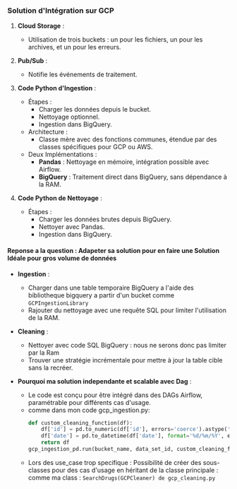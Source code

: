 ### Solution d'Intégration sur GCP

1. **Cloud Storage** :
   - Utilisation de trois buckets : un pour les fichiers, un pour les archives, et un pour les erreurs.

2. **Pub/Sub** :
   - Notifie les événements de traitement.

3. **Code Python d'Ingestion** :
   - Étapes :
     - Charger les données depuis le bucket.
     - Nettoyage optionnel.
     - Ingestion dans BigQuery.
   - Architecture :
     - Classe mère avec des fonctions communes, étendue par des classes spécifiques pour GCP ou AWS.
   - Deux Implémentations :
     - **Pandas** : Nettoyage en mémoire, intégration possible avec Airflow.
     - **BigQuery** : Traitement direct dans BigQuery, sans dépendance à la RAM.

4. **Code Python de Nettoyage** :
   - Étapes :
     - Charger les données brutes depuis BigQuery.
     - Nettoyer avec Pandas.
     - Ingestion dans BigQuery.


#### Reponse a la question : Adapeter sa solution pour en faire une Solution Idéale pour gros volume de données
- **Ingestion** :
  - Charger dans une table temporaire BigQuery a l'aide des bibliotheque bigquery a partir d'un bucket comme `GCPIngestionLibrary`
  - Rajouter du nettoyage avec une requête SQL pour limiter l'utilisation de la RAM.
- **Cleaning** :
  - Nettoyer avec code SQL BigQuery : nous ne serons donc pas limiter par la Ram
  - Trouver une stratégie incrémentale pour mettre à jour la table cible sans la recréer.

- **Pourquoi ma solution independante et scalable avec Dag** :
   - Le code est conçu pour être intégré dans des DAGs Airflow, paramétrable pour différents cas d'usage.
  - comme dans mon code gcp_ingestion.py:
     ```python
     def custom_cleaning_function(df):
         df['id'] = pd.to_numeric(df['id'], errors='coerce').astype('Int64')
         df['date'] = pd.to_datetime(df['date'], format='%d/%m/%Y', errors='coerce').dt.strftime('%d/%m/%Y')
         return df
     gcp_ingestion_pd.run(bucket_name, data_set_id, custom_cleaning_function)
     ```
   - Lors des use_case trop specifique : Possibilité de créer des sous-classes pour des cas d'usage en héritant de la classe principale : comme ma class :
   `SearchDrugs(GCPCleaner) de gcp_cleaning.py`



